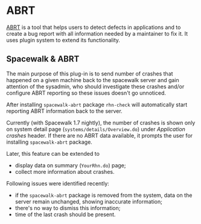 # ABRT



[ABRT](https://fedorahosted.org/abrt/) is a tool that helps users to detect defects in applications and to create a bug report with all information needed by a maintainer to fix it. It uses plugin system to extend its functionality.
## Spacewalk & ABRT



The main purpose of this plug-in is to send number
of crashes that happened on a given machine back to the
spacewalk server and gain attention
of the sysadmin, who should investigate these
crashes and/or configure ABRT reporting so these
issues doesn't go unnoticed.

After installing 
`spacewalk-abrt` package `rhn-check` will automatically start reporting
ABRT information back to the server.



Currently (with Spacewalk 1.7 nightly), 
the number of crashes is shown only on
system detail page (`systems/details/Overview.do`)
under _Application crashes_ header. If there are
no ABRT data available, it prompts the user for
installing `spacewalk-abrt` package.

Later, this feature can be extended to
- display data on summary (`YourRhn.do`) page;
- collect more information about crashes.

Following issues were identified recently:
 - if the `spacewalk-abrt` package is removed from
 the system, data on the server remain unchanged,
 showing inaccurate information;
 - there's no way to dismiss this information;
 - time of the last crash should be present.
